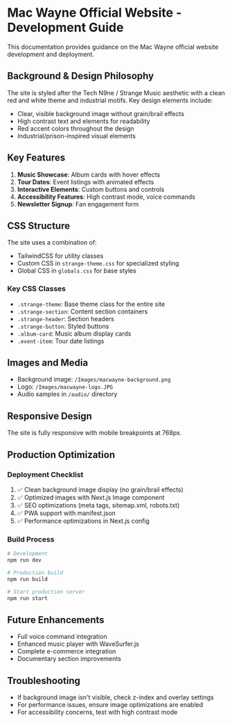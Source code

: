 # Mac Wayne Official Website - Development Guide

This documentation provides guidance on the Mac Wayne official website development and deployment.

## Background & Design Philosophy

The site is styled after the Tech N9ne / Strange Music aesthetic with a clean red and white theme and industrial motifs. Key design elements include:

- Clear, visible background image without grain/brail effects
- High contrast text and elements for readability
- Red accent colors throughout the design
- Industrial/prison-inspired visual elements

## Key Features

1. **Music Showcase**: Album cards with hover effects
2. **Tour Dates**: Event listings with animated effects
3. **Interactive Elements**: Custom buttons and controls
4. **Accessibility Features**: High contrast mode, voice commands
5. **Newsletter Signup**: Fan engagement form

## CSS Structure

The site uses a combination of:
- TailwindCSS for utility classes
- Custom CSS in `strange-theme.css` for specialized styling
- Global CSS in `globals.css` for base styles

### Key CSS Classes

- `.strange-theme`: Base theme class for the entire site
- `.strange-section`: Content section containers
- `.strange-header`: Section headers
- `.strange-button`: Styled buttons
- `.album-card`: Music album display cards
- `.event-item`: Tour date listings

## Images and Media

- Background image: `/Images/macwayne-background.png`
- Logo: `/Images/macwayne-logo.JPG`
- Audio samples in `/audio/` directory

## Responsive Design

The site is fully responsive with mobile breakpoints at 768px.

## Production Optimization

### Deployment Checklist

1. ✅ Clean background image display (no grain/brail effects)
2. ✅ Optimized images with Next.js Image component
3. ✅ SEO optimizations (meta tags, sitemap.xml, robots.txt)
4. ✅ PWA support with manifest.json
5. ✅ Performance optimizations in Next.js config

### Build Process

```bash
# Development
npm run dev

# Production build
npm run build

# Start production server
npm run start
```

## Future Enhancements

- Full voice command integration
- Enhanced music player with WaveSurfer.js
- Complete e-commerce integration
- Documentary section improvements

## Troubleshooting

- If background image isn't visible, check z-index and overlay settings
- For performance issues, ensure image optimizations are enabled
- For accessibility concerns, test with high contrast mode
